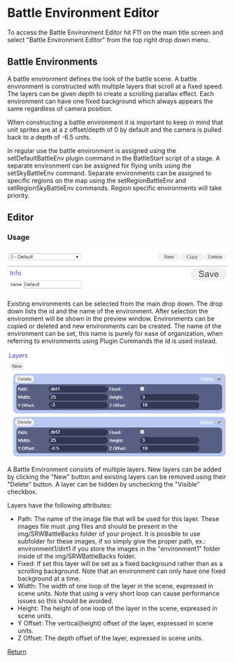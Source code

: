 # Battle Environment Editor
To access the Battle Environment Editor hit F11 on the main title screen and select "Battle Environment Editor" from the top right drop down menu.

## Battle Environments

A battle environment defines the look of the battle scene. A battle environment is constructed with multiple layers that scroll at a fixed speed. The layers can be given depth to create a scrolling parallax effect. Each environment can have one fixed background which always appears the same regardless of camera position.

When constructing a battle environment it is important to keep in mind that unit sprites are at a z offset/depth of 0 by default and the camera is pulled back to a depth of -6.5 units.

In regular use the battle environment is assigned using the setDefaultBattleEnv plugin command in the BattleStart script of a stage. A separate environment can be assigned for flying units using the setSkyBattleEnv command. Separate environments can be assigned to specific regions on the map using the setRegionBattleEnv and setRegionSkyBattleEnv commands. Region specific environments will take priority.

## Editor

### Usage

![](img/env_main_controls.png)

Existing environments can be selected from the main drop down. The drop down lists the id and the name of the environment. After selection the environment will be shown in the preview window. Environments can be copied or deleted and new environments can be created. The name of the environment can be set, this name is purely for ease of organization, when referring to environments using Plugin Commands the id is used instead.

![](img/env_layer_controls.png)

A Battle Environment consists of multiple layers. New layers can be added by clicking the "New" button and existing layers can be removed using their "Delete" button. A layer can be hidden by unchecking the "Visible" checkbox.

Layers have the following attributes:

* Path: The name of the image file that will be used for this layer. These images file must .png files and should be present in the img/SRWBattleBacks folder of your project. It is possible to use subfolder for these images, if so simply give the proper path, ex.: environment1/dirt1 if you store the images in the "environment1" folder inside of the img/SRWBattleBacks folder.
* Fixed: If set this layer will be set as a fixed background rather than as a scrolling background. Note that an environment can only have one fixed background at a time.
* Width: The width of one loop of the layer in the scene, expressed in scene units. Note that using a very short loop can cause performance issues so this should be avoided.
* Height: The height of one loop of the layer in the scene, expressed in scene units.
* Y Offset: The vertical(height) offset of the layer, expressed in scene units.
* Z Offset: The depth offset of the layer, expressed in scene units.



<a href="../Readme.md">Return</a>